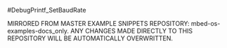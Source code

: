 #DebugPrintf_SetBaudRate

MIRRORED FROM MASTER EXAMPLE SNIPPETS REPOSITORY: mbed-os-examples-docs_only.
ANY CHANGES MADE DIRECTLY TO THIS REPOSITORY WILL BE AUTOMATICALLY OVERWRITTEN.
